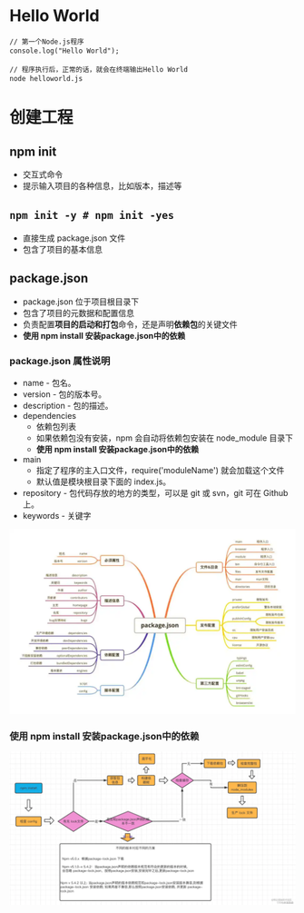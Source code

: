 # Hello World
```
// 第一个Node.js程序
console.log("Hello World");

// 程序执行后，正常的话，就会在终端输出Hello World
node helloworld.js
```

# 创建工程
## npm init
- 交互式命令
- 提示输入项目的各种信息，比如版本，描述等

## `npm init -y # npm init -yes`
- 直接生成 package.json 文件
- 包含了项目的基本信息

## package.json 
- package.json 位于项目根目录下
- 包含了项目的元数据和配置信息
- 负责配置**项目的启动和打包**命令，还是声明**依赖包**的关键文件
- **使用 npm install 安装package.json中的依赖**

### package.json 属性说明
- name - 包名。
- version - 包的版本号。
- description - 包的描述。
- dependencies
    - 依赖包列表
    - 如果依赖包没有安装，npm 会自动将依赖包安装在 node_module 目录下
    - **使用 npm install 安装package.json中的依赖**
- main 
    - 指定了程序的主入口文件，require('moduleName') 就会加载这个文件
    - 默认值是模块根目录下面的 index.js。
- repository - 包代码存放的地方的类型，可以是 git 或 svn，git 可在 Github 上。    
- keywords - 关键字

![alt text](../photo/image-250811.png)

### 使用 npm install 安装package.json中的依赖
![alt text](../photo/image-250811-1.png)